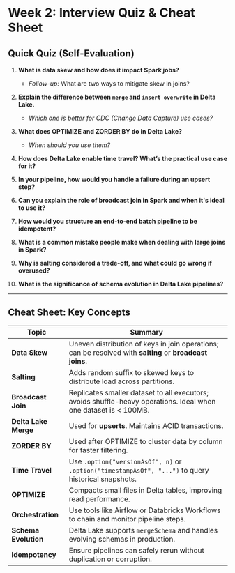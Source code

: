 
# Week 2: Interview Quiz & Cheat Sheet

## Quick Quiz (Self-Evaluation)

1. **What is data skew and how does it impact Spark jobs?**
   - *Follow-up:* What are two ways to mitigate skew in joins?

2. **Explain the difference between `merge` and `insert overwrite` in Delta Lake.**
   - *Which one is better for CDC (Change Data Capture) use cases?*

3. **What does OPTIMIZE and ZORDER BY do in Delta Lake?**
   - *When should you use them?*

4. **How does Delta Lake enable time travel? What’s the practical use case for it?**

5. **In your pipeline, how would you handle a failure during an upsert step?**

6. **Can you explain the role of broadcast join in Spark and when it's ideal to use it?**

7. **How would you structure an end-to-end batch pipeline to be idempotent?**

8. **What is a common mistake people make when dealing with large joins in Spark?**

9. **Why is salting considered a trade-off, and what could go wrong if overused?**

10. **What is the significance of schema evolution in Delta Lake pipelines?**

---

## Cheat Sheet: Key Concepts

| Topic               | Summary                                                                 |
|--------------------|-------------------------------------------------------------------------|
| **Data Skew**       | Uneven distribution of keys in join operations; can be resolved with **salting** or **broadcast joins**. |
| **Salting**         | Adds random suffix to skewed keys to distribute load across partitions. |
| **Broadcast Join**  | Replicates smaller dataset to all executors; avoids shuffle-heavy operations. Ideal when one dataset is < 100MB. |
| **Delta Lake Merge**| Used for **upserts**. Maintains ACID transactions.                      |
| **ZORDER BY**       | Used after OPTIMIZE to cluster data by column for faster filtering.     |
| **Time Travel**     | Use `.option("versionAsOf", n)` or `.option("timestampAsOf", "...")` to query historical snapshots. |
| **OPTIMIZE**        | Compacts small files in Delta tables, improving read performance.        |
| **Orchestration**   | Use tools like Airflow or Databricks Workflows to chain and monitor pipeline steps. |
| **Schema Evolution**| Delta Lake supports `mergeSchema` and handles evolving schemas in production. |
| **Idempotency**     | Ensure pipelines can safely rerun without duplication or corruption.     |
